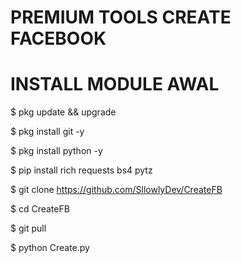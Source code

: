 # PREMIUM TOOLS CREATE FACEBOOK
# INSTALL MODULE AWAL 

$ pkg update && upgrade

$ pkg install git -y

$ pkg install python -y

$ pip install rich requests bs4 pytz

$ git clone https://github.com/SllowlyDev/CreateFB

$ cd CreateFB

$ git pull

$ python Create.py
